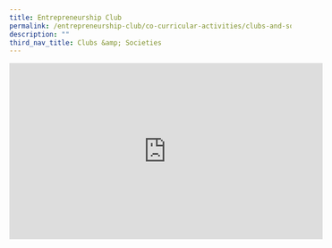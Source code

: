 ```yaml
---
title: Entrepreneurship Club
permalink: /entrepreneurship-club/co-curricular-activities/clubs-and-societies/
description: ""
third_nav_title: Clubs &amp; Societies
---
```

<iframe width="560" height="315" src="https://www.youtube.com/embed/Pi2UEReQzrY" title="YouTube video player" frameborder="0" allow="accelerometer; autoplay; clipboard-write; encrypted-media; gyroscope; picture-in-picture" allowfullscreen=""></iframe>